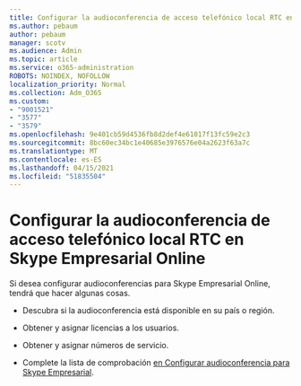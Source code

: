 ```yaml
---
title: Configurar la audioconferencia de acceso telefónico local RTC en Skype Empresarial Online
ms.author: pebaum
author: pebaum
manager: scotv
ms.audience: Admin
ms.topic: article
ms.service: o365-administration
ROBOTS: NOINDEX, NOFOLLOW
localization_priority: Normal
ms.collection: Adm_O365
ms.custom:
- "9001521"
- "3577"
- "3579"
ms.openlocfilehash: 9e401cb59d4536fb8d2def4e61017f13fc59e2c3
ms.sourcegitcommit: 8bc60ec34bc1e40685e3976576e04a2623f63a7c
ms.translationtype: MT
ms.contentlocale: es-ES
ms.lasthandoff: 04/15/2021
ms.locfileid: "51835504"
---
```

# <a name="setup-pstn-dial-in-audio-conferencing-in-skype-for-business-online"></a>Configurar la audioconferencia de acceso telefónico local RTC en Skype Empresarial Online

Si desea configurar audioconferencias para Skype Empresarial Online, tendrá que hacer algunas cosas. 

- Descubra si la audioconferencia está disponible en su país o región.

- Obtener y asignar licencias a los usuarios.

- Obtener y asignar números de servicio.

- Complete la lista de comprobación [en Configurar audioconferencia para Skype Empresarial](https://docs.microsoft.com/SkypeForBusiness/audio-conferencing-in-office-365/set-up-audio-conferencing).
